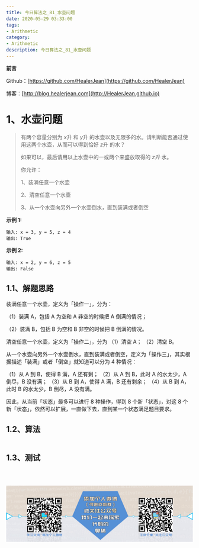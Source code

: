 ```yaml
---
title: 今日算法之_81_水壶问题
date: 2020-05-29 03:33:00
tags: 
- Arithmetic
category: 
- Arithmetic
description: 今日算法之_81_水壶问题
---
```


**前言**     

 Github：[https://github.com/HealerJean](https://github.com/HealerJean)         

 博客：[http://blog.healerjean.com](http://HealerJean.github.io)          



# 1、水壶问题
> 有两个容量分别为 *x*升 和 *y*升 的水壶以及无限多的水。请判断能否通过使用这两个水壶，从而可以得到恰好 *z*升 的水？     
>
> 如果可以，最后请用以上水壶中的一或两个来盛放取得的 *z升* 水。   
>
> 你允许：   
>
> 1、装满任意一个水壶      
>
> 2、清空任意一个水壶     
>
> 3、从一个水壶向另外一个水壶倒水，直到装满或者倒空




**示例 1:**

```
输入: x = 3, y = 5, z = 4
输出: True
```

**示例 2:**

```
输入: x = 2, y = 6, z = 5
输出: False
```

## 1.1、解题思路 



装满任意一个水壶，定义为「操作一」，分为：     

（1）装满 A，包括 A 为空和 A 非空的时候把 A 倒满的情况；   

（2）装满 B，包括 B 为空和 B 非空的时候把 B 倒满的情况。   



清空任意一个水壶，定义为「操作二」，分为
（1）清空 A；
（2）清空 B。

从一个水壶向另外一个水壶倒水，直到装满或者倒空，定义为「操作三」，其实根据描述「装满」或者「倒空」就知道可以分为 4 种情况：

（1）从 A 到 B，使得 B 满，A 还有剩；
（2）从 A 到 B，此时 A 的水太少，A 倒尽，B 没有满；
（3）从 B 到 A，使得 A 满，B 还有剩余；
（4）从 B 到 A，此时 B 的水太少，B 倒尽，A 没有满。

因此，从当前「状态」最多可以进行 8 种操作，得到 8 个新「状态」，对这 8 个新「状态」，依然可以扩展，一直做下去，直到某一个状态满足题目要求。





## 1.2、算法

```java

```




## 1.3、测试 

```java

```



​          

![ContactAuthor](https://raw.githubusercontent.com/HealerJean/HealerJean.github.io/master/assets/img/artical_bottom.jpg)



<link rel="stylesheet" href="https://unpkg.com/gitalk/dist/gitalk.css">

<script src="https://unpkg.com/gitalk@latest/dist/gitalk.min.js"></script> 
<div id="gitalk-container"></div>    
 <script type="text/javascript">
    var gitalk = new Gitalk({
		clientID: `1d164cd85549874d0e3a`,
		clientSecret: `527c3d223d1e6608953e835b547061037d140355`,
		repo: `HealerJean.github.io`,
		owner: 'HealerJean',
		admin: ['HealerJean'],
		id: 'AAAAAAAAAAAAAAA',
    });
    gitalk.render('gitalk-container');
</script> 
